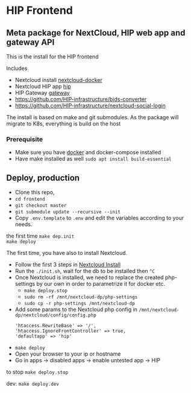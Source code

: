 # HIP Frontend
## Meta package for NextCloud, HIP web app and gateway API
This is the install for the HIP frontend

Includes 
- Nextcloud install [nextcloud-docker](https://github.com/HIP-infrastructure/nextcloud-docker)
- Nextcloud HIP app [hip](https://github.com/HIP-infrastructure/hip)
- HIP Gateway [gateway](https://github.com/HIP-infrastructure/gateway)
- https://github.com/HIP-infrastructure/bids-converter
- https://github.com/HIP-infrastructure/nextcloud-social-login

The install is based on make and git submodules.
As the package will migrate to K8s, everything is build on the host 

### Prerequisite
- Make sure you have [docker](https://www.digitalocean.com/community/tutorials/how-to-install-and-use-docker-on-ubuntu-20-04) and docker-compose installed
- Have make installed as well `sudo apt install build-essential`

## Deploy, production
- Clone this repo, 
- `cd frontend`
- `git checkout master`
- `git submodule update --recursive --init`
- Copy `.env.template` to `.env` and edit the variables according to your needs.

 the first time `make dep.init`  
`make deploy `

The first time, you have also to install Nextcloud. 

- Follow the first 3 steps in [Nextcloud Install](./nextcloud-docker/README.md)
- Run the `./init.sh`, wait for the db to be installed then `^C`
- Once Nextcloud is installed, we need to replace the created php-settings by our own in order to parametrize it for docker etc.
  - `make deploy.stop`
  - `sudo rm -rf /mnt/nextcloud-dp/php-settings`
  - `sudo cp -r php-settings /mnt/nextcloud-dp`
- Add some params to the Nextcloud php config in  `/mnt/nextcloud-dp/nextcloud/config/config.php`
    ```
    'htaccess.RewriteBase' => '/',    
    'htaccess.IgnoreFrontController' => true,     
    'defaultapp' => 'hip'  
    ```  
- `make deploy`
- Open your browser to your ip or hostname
- Go in apps -> disabled apps -> enable untested app -> HIP


to stop 
`make deploy.stop`

dev:
`make deploy.dev`
